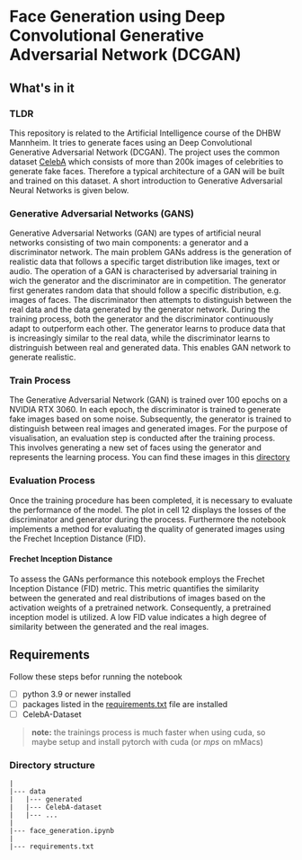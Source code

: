 # Face Generation using Deep Convolutional Generative Adversarial Network (DCGAN)

## What's in it

### TLDR
This repository is related to the Artificial Intelligence course of the DHBW Mannheim. It tries to generate faces using an Deep Convolutional Generative Adversarial Network (DCGAN).
The project uses the common dataset [CelebA](https://www.kaggle.com/datasets/jessicali9530/celeba-dataset) which consists of more than 200k images of celebrities to generate fake faces. Therefore a typical architecture of a GAN will be built and trained on this dataset.
A short introduction to Generative Adversarial Neural Networks is given below.


### Generative Adversarial Networks (GANS)
Generative Adversarial Networks (GAN) are types of artificial neural networks consisting of two main components: a generator and a discriminator network.
The main problem GANs address is the generation of realistic data that follows a specific target distribution like images, text or audio.
The operation of a GAN is characterised by adversarial training in wich the generator and the discriminator are in competition. The generator first generates random data that should follow a specific distribution, e.g. images of faces.
The discriminator then attempts to distinguish between the real data and the data generated by the generator network. During the training process, both the generator and the discriminator continuously adapt to outperform each other.
The generator learns to produce data that is increasingly similar to the real data, while the discriminator learns to distringuish between real and generated data.
This enables GAN network to generate realistic.

### Train Process
The Generative Adversarial Network (GAN) is trained over 100 epochs on a NVIDIA RTX 3060. In each epoch, the discriminator is trained to generate fake images based on some noise. Subsequently, the generator is trained to distinguish between real images and generated images. For the purpose of visualisation, an evaluation step is conducted after the training process. This involves generating a new set of faces using the generator and represents the learning process.
You can find these images in this [directory](./data/generated/)

### Evaluation Process
Once the training procedure has been completed, it is necessary to evaluate the performance of the model. The plot in cell 12 displays the losses of the discriminator and generator during the process. Furthermore the notebook implements a method for evaluating the quality of generated images using the Frechet Inception Distance (FID).

#### Frechet Inception Distance
To assess the GANs performance this notebook employs the Frechet Inception Distance (FID) metric. This metric quantifies the similarity between the generated and real distributions of images based on the activation weights of a pretrained network. Consequently, a pretrained inception model is utilized.
A low FID value indicates a high degree of similarity between the generated and the real images.


## Requirements
Follow these steps befor running the notebook

- [ ] python 3.9 or newer installed
- [ ] packages listed in the [requirements.txt]() file are installed
- [ ] CelebA-Dataset

> **note:** the trainings process is much faster when using cuda, so maybe setup and install pytorch with cuda (or *mps* on mMacs)

### Directory structure
```
|
|--- data
|   |--- generated
|   |--- CelebA-dataset
|   |--- ...
|
|--- face_generation.ipynb
|
|--- requirements.txt
```
